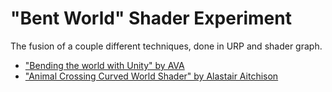 # "Bent World" Shader Experiment

The fusion of a couple different techniques, done in URP and shader graph.

- ["Bending the world with Unity" by AVA](https://grrava.blogspot.com/2015/05/bending-world-with-unity.html)
- ["Animal Crossing Curved World Shader" by 
Alastair Aitchison](https://alastaira.wordpress.com/2013/10/25/animal-crossing-curved-world-shader/)

